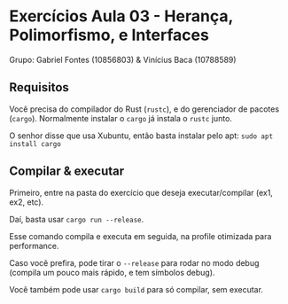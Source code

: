 # Exercícios Aula 03 - Herança, Polimorfismo, e Interfaces

Grupo: Gabriel Fontes (10856803) & Vinícius Baca (10788589)

## Requisitos
Você precisa do compilador do Rust (`rustc`), e do gerenciador de pacotes (`cargo`). Normalmente instalar o `cargo` já instala o `rustc` junto.

O senhor disse que usa Xubuntu, então basta instalar pelo apt: `sudo apt install cargo`

## Compilar & executar
Primeiro, entre na pasta do exercício que deseja executar/compilar (ex1, ex2, etc).

Daí, basta usar `cargo run --release`.

Esse comando compila e executa em seguida, na profile otimizada para performance.

Caso você prefira, pode tirar o `--release` para rodar no modo debug (compila um pouco mais rápido, e tem símbolos debug).

Você também pode usar `cargo build` para só compilar, sem executar.
